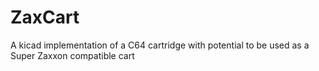 # ZaxCart
A kicad implementation of a C64 cartridge with potential to be used as a Super Zaxxon compatible cart
